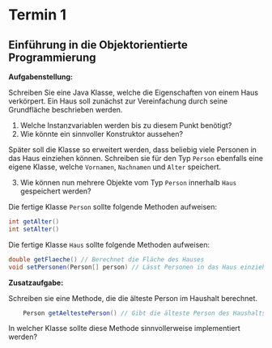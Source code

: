 # Termin 1

## Einführung in die Objektorientierte Programmierung

__Aufgabenstellung:__

Schreiben Sie eine Java Klasse, welche die Eigenschaften von einem Haus verkörpert. Ein Haus soll zunächst zur Vereinfachung durch seine Grundfläche beschrieben werden.

  1. Welche Instanzvariablen werden bis zu diesem Punkt benötigt?
  2. Wie könnte ein sinnvoller Konstruktor aussehen?

Später soll die Klasse so erweitert werden, dass beliebig viele Personen in das Haus einziehen können. Schreiben sie für den Typ `Person` ebenfalls eine eigene Klasse, welche `Vornamen`, `Nachnamen` und `Alter` speichert.

  3. Wie können nun mehrere Objekte vom Typ `Person` innerhalb `Haus` gespeichert werden?

Die fertige Klasse `Person` sollte folgende Methoden aufweisen:

```java
int getAlter()
int setAlter()
```

Die fertige Klasse `Haus` sollte folgende Methoden aufweisen:

```java
double getFlaeche() // Berechnet die Fläche des Hauses
void setPersonen(Person[] person) // Lässt Personen in das Haus einziehen
```

__Zusatzaufgabe:__

Schreiben sie eine Methode, die die älteste Person im Haushalt berechnet.

```java
    Person getAeltestePerson() // Gibt die älteste Person des Haushalts zurück
```

In welcher Klasse sollte diese Methode sinnvollerweise implementiert werden?





